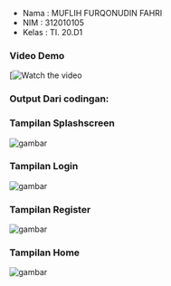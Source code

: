 - Nama  : MUFLIH FURQONUDIN FAHRI
- NIM   : 312010105
- Kelas : TI. 20.D1

### Video Demo
[![Watch the video](videodemo.pm4)

### Output Dari codingan:
### Tampilan Splashscreen
![gambar](splashscreen.jpg)


### Tampilan Login
![gambar](login.jpg)


### Tampilan Register
![gambar](register.jpg)

### Tampilan Home
![gambar](home.jpg)



